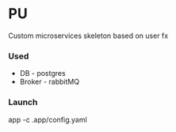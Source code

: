 # PU
Custom microservices skeleton based on user fx

### Used  
- DB - postgres
- Broker - rabbitMQ

### Launch  
app -c .app/config.yaml
